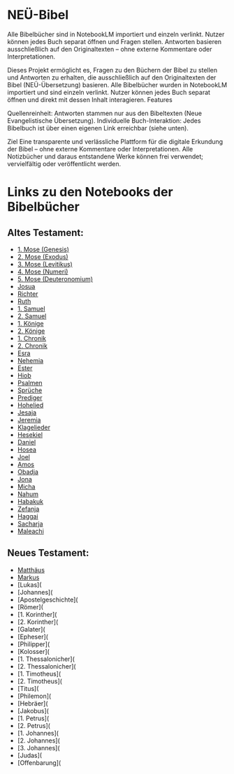 # NEÜ-Bibel
Alle Bibelbücher sind in NotebookLM importiert und einzeln verlinkt. Nutzer können jedes Buch separat öffnen und Fragen stellen. Antworten basieren ausschließlich auf den Originaltexten – ohne externe Kommentare oder Interpretationen.

Dieses Projekt ermöglicht es, Fragen zu den Büchern der Bibel zu stellen und Antworten zu erhalten, die ausschließlich auf den Originaltexten der Bibel (NEÜ-Übersetzung) basieren.
Alle Bibelbücher wurden in NotebookLM importiert und sind einzeln verlinkt. Nutzer können jedes Buch separat öffnen und direkt mit dessen Inhalt interagieren.
Features

Quellenreinheit: Antworten stammen nur aus den Bibeltexten (Neue Evangelistische Übersetzung).
Individuelle Buch-Interaktion: Jedes Bibelbuch ist über einen eigenen Link erreichbar (siehe unten). 

Ziel
Eine transparente und verlässliche Plattform für die digitale Erkundung der Bibel – ohne externe Kommentare oder Interpretationen.
Alle Notizbücher und daraus entstandene Werke können frei verwendet; vervielfältig oder veröffentlicht werden.

# Links zu den Notebooks der Bibelbücher

## Altes Testament:
- <a href="https://notebooklm.google.com/notebook/47ed8f67-1a1d-4b25-aa83-43b5077609c6?authuser=1" target="_blank">1. Mose (Genesis)</a>
- [2. Mose (Exodus)](https://notebooklm.google.com/notebook/2fb1c20c-72a3-4a63-aedb-6b64f7255b03?authuser=1)
- [3. Mose (Levitikus)](https://notebooklm.google.com/notebook/6f14cbd3-735a-447b-b7f1-1fb2ae299451?authuser=1)
- [4. Mose (Numeri)](https://notebooklm.google.com/notebook/d5b25bf4-ec17-492d-9b54-1787f5bdf5f5?authuser=1)
- [5. Mose (Deuteronomium)](https://notebooklm.google.com/notebook/e9584c07-a0ea-4194-a104-e63768cbb5a9?authuser=1)
- [Josua](https://notebooklm.google.com/notebook/a4e93c89-5c07-4f7f-9ceb-f4d113eee8e1?authuser=1)
- [Richter](https://notebooklm.google.com/notebook/1a348224-215b-4f73-b34c-5bc2043b327c?authuser=1)
- [Ruth](https://notebooklm.google.com/notebook/5819828e-f51f-4164-88b2-d4f3e5098ca9?authuser=1)
- [1. Samuel](https://notebooklm.google.com/notebook/1331b061-52aa-4c2a-a64d-d1e26ba29e36?authuser=1)
- [2. Samuel](https://notebooklm.google.com/notebook/48b6c605-9f98-4c33-844a-9d2d6357e9b2?authuser=1)
- [1. Könige](https://notebooklm.google.com/notebook/6b0fdb2f-a159-41d8-8ab7-17357f4de50b?authuser=1)
- [2. Könige](https://notebooklm.google.com/notebook/0bda6554-32c7-48b6-927f-705c75323f44?authuser=1)
- [1. Chronik](https://notebooklm.google.com/notebook/0bda6554-32c7-48b6-927f-705c75323f44?authuser=1)
- [2. Chronik](https://notebooklm.google.com/notebook/a1e20a8a-ebe2-4beb-8ef3-9b48dfbbf16f?authuser=1)
- [Esra](https://notebooklm.google.com/notebook/968f2ec7-5ced-45af-977a-f1a9b87e3ef4?authuser=1)
- [Nehemia](https://notebooklm.google.com/notebook/52133075-b697-4533-ab5d-080338ae11ac?authuser=1)
- [Ester](https://notebooklm.google.com/notebook/6889bfab-02d3-48a3-acb1-5ee87bb57c98?authuser=1)
- [Hiob](https://notebooklm.google.com/notebook/38617ecc-3035-4fd4-96c5-678c676c5d7c?authuser=1)
- [Psalmen](https://notebooklm.google.com/notebook/9cf94232-9167-4032-b95c-489abd18733f?authuser=1)
- [Sprüche](https://notebooklm.google.com/notebook/f3dcbbb2-97c5-47e1-8755-e903b829739c?authuser=1)
- [Prediger](https://notebooklm.google.com/notebook/16fe1a55-c8d8-4452-acb2-0825051ab772?authuser=1)
- [Hohelied](https://notebooklm.google.com/notebook/96af37aa-dc63-4640-9b97-6280e16b8a5a?authuser=1)
- [Jesaja](https://notebooklm.google.com/notebook/7e6def7b-6b77-40ba-9699-f493827d4f3c?authuser=1)
- [Jeremia](https://notebooklm.google.com/notebook/3a52d801-a7d2-403f-b553-6410145507f3?authuser=1)
- [Klagelieder](https://notebooklm.google.com/notebook/5f34102c-cd97-4d3e-a4be-76f3e2418be0?authuser=1)
- [Hesekiel](https://notebooklm.google.com/notebook/41ba3d86-5101-4525-988d-341ec46dd227?authuser=1)
- [Daniel](https://notebooklm.google.com/notebook/e8e66390-c1de-4885-8954-b14f0782871b?authuser=1)
- [Hosea](https://notebooklm.google.com/notebook/f1150737-f1cc-4a43-bb8e-12f7349404cc?authuser=1)
- [Joel](https://notebooklm.google.com/notebook/52835569-60f1-4fe8-839f-bcb61cc7849f?authuser=1)
- [Amos](https://notebooklm.google.com/notebook/f3fecf6f-45c3-4425-a401-181882bd5f6e?authuser=1)
- [Obadja](https://notebooklm.google.com/notebook/11a2341c-95e8-493a-bf98-fa2526ce01e3?authuser=1)
- [Jona](https://notebooklm.google.com/notebook/43b249b4-9348-49b3-b29f-2e50db246634?authuser=1)
- [Micha](https://notebooklm.google.com/notebook/d784e56a-0c9d-4026-842e-72a0172cb566?authuser=1)
- [Nahum](https://notebooklm.google.com/notebook/f3dced78-b35f-48b3-96da-fa25c2ed9707?authuser=1)
- [Habakuk](https://notebooklm.google.com/notebook/6e6ac636-2cd1-4cd0-a723-a9f96c08396b?authuser=1)
- [Zefanja](https://notebooklm.google.com/notebook/6db882dd-9aab-421f-b720-9310d1aacf83?authuser=1)
- [Haggai](https://notebooklm.google.com/notebook/9f9c56da-515b-4062-ad5c-8d9a0870be2a?authuser=1)
- [Sacharja](https://notebooklm.google.com/notebook/9fb2eb4c-602e-4750-b686-0cf34a8d3474?authuser=1)
- [Maleachi](https://notebooklm.google.com/notebook/edd39e1f-88f4-4d72-916a-51d6422fc336?authuser=1)

## Neues Testament:
- [Matthäus](https://notebooklm.google.com/notebook/99a7ad75-2c39-4539-87cf-85acd52e4f9c?authuser=1)
- [Markus](https://notebooklm.google.com/notebook/eb72b43c-515a-4ab2-8ee0-f98aa781aac5?authuser=1)
- [Lukas](
- [Johannes](
- [Apostelgeschichte](
- [Römer](
- [1. Korinther](
- [2. Korinther](
- [Galater](
- [Epheser](
- [Philipper](
- [Kolosser](
- [1. Thessalonicher](
- [2. Thessalonicher](
- [1. Timotheus](
- [2. Timotheus](
- [Titus](
- [Philemon](
- [Hebräer](
- [Jakobus](
- [1. Petrus](
- [2. Petrus](
- [1. Johannes](
- [2. Johannes](
- [3. Johannes](
- [Judas](
- [Offenbarung](
